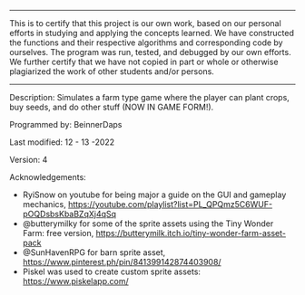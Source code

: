 ***************************************************************************************************
This is to certify that this project is our own work, based on our personal efforts in studying and
applying the concepts learned. We have constructed the functions and their respective algorithms
and corresponding code by ourselves. The program was run, tested, and debugged by our own efforts.
We further certify that we have not copied in part or whole or otherwise plagiarized the work of
other students and/or persons.
***************************************************************************************************

Description: Simulates a farm type game where the player can plant crops, buy seeds, and do other stuff (NOW IN GAME FORM!).

Programmed by: BeinnerDaps

Last modified: 12 - 13 -2022

Version: 4

Acknowledgements: 
- RyiSnow on youtube for being major a guide on the GUI and gameplay mechanics, https://youtube.com/playlist?list=PL_QPQmz5C6WUF-pOQDsbsKbaBZqXj4qSq
- @butterymilky for some of the sprite assets using the Tiny Wonder Farm: free version, https://butterymilk.itch.io/tiny-wonder-farm-asset-pack
- @SunHavenRPG for barn sprite asset, https://www.pinterest.ph/pin/841399142874403908/
- Piskel was used to create custom sprite assets: https://www.piskelapp.com/
 
